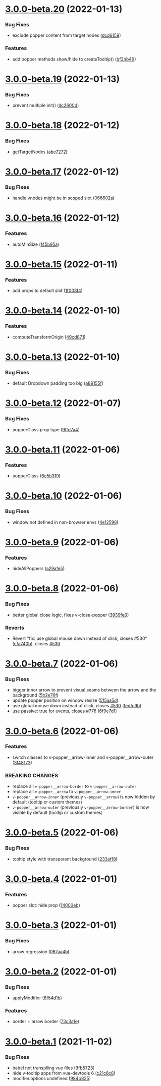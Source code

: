 # [3.0.0-beta.20](https://github.com/Akryum/v-tooltip/compare/v3.0.0-beta.19...v3.0.0-beta.20) (2022-01-13)


### Bug Fixes

* exclude popper content from target nodes ([dcd6159](https://github.com/Akryum/v-tooltip/commit/dcd61598f8294394883d0565159a3cffc3126c39))


### Features

* add popper methods show/hide to createTooltip() ([bf2bb49](https://github.com/Akryum/v-tooltip/commit/bf2bb494743fb01601881ab927cac6772bb06cd2))



# [3.0.0-beta.19](https://github.com/Akryum/v-tooltip/compare/v3.0.0-beta.18...v3.0.0-beta.19) (2022-01-13)


### Bug Fixes

* prevent multiple init() ([dc2600d](https://github.com/Akryum/v-tooltip/commit/dc2600dcec3d73d7b6bd0a736d33d8b076555137))



# [3.0.0-beta.18](https://github.com/Akryum/v-tooltip/compare/v3.0.0-beta.17...v3.0.0-beta.18) (2022-01-12)


### Bug Fixes

* getTargetNodes ([abe7272](https://github.com/Akryum/v-tooltip/commit/abe7272861e9e34fbbab2036c583e2877d5582d6))



# [3.0.0-beta.17](https://github.com/Akryum/v-tooltip/compare/v3.0.0-beta.16...v3.0.0-beta.17) (2022-01-12)


### Bug Fixes

* handle vnodes might be in scoped slot ([066602a](https://github.com/Akryum/v-tooltip/commit/066602ad1ad3c84ef3fea82e78861383abd4904f))



# [3.0.0-beta.16](https://github.com/Akryum/v-tooltip/compare/v3.0.0-beta.15...v3.0.0-beta.16) (2022-01-12)


### Features

* autoMinSize ([f45b95a](https://github.com/Akryum/v-tooltip/commit/f45b95a4406a2a93b10182661facda1a7455d1f4))



# [3.0.0-beta.15](https://github.com/Akryum/v-tooltip/compare/v3.0.0-beta.14...v3.0.0-beta.15) (2022-01-11)


### Features

* add props to default slot ([1f003f4](https://github.com/Akryum/v-tooltip/commit/1f003f4808e87c75006f4a3eac1f120464f24e69))



# [3.0.0-beta.14](https://github.com/Akryum/v-tooltip/compare/v3.0.0-beta.13...v3.0.0-beta.14) (2022-01-10)


### Features

* computeTransformOrigin ([49cd871](https://github.com/Akryum/v-tooltip/commit/49cd87128f625942577950e20cb9a8b86384c732))



# [3.0.0-beta.13](https://github.com/Akryum/v-tooltip/compare/v3.0.0-beta.12...v3.0.0-beta.13) (2022-01-10)


### Bug Fixes

* default Dropdown padding too big ([a89155f](https://github.com/Akryum/v-tooltip/commit/a89155f0449aae2583598b552401d8e98a4d1704))



# [3.0.0-beta.12](https://github.com/Akryum/v-tooltip/compare/v3.0.0-beta.11...v3.0.0-beta.12) (2022-01-07)


### Bug Fixes

* popperClass prop type ([9ffd7a4](https://github.com/Akryum/v-tooltip/commit/9ffd7a43683ce7c01de6e7c9dacdc495bf194a49))



# [3.0.0-beta.11](https://github.com/Akryum/v-tooltip/compare/v3.0.0-beta.10...v3.0.0-beta.11) (2022-01-06)


### Features

* popperClass ([6e5b319](https://github.com/Akryum/v-tooltip/commit/6e5b3190457b4e1321a4de3ed47918637ee32add))



# [3.0.0-beta.10](https://github.com/Akryum/v-tooltip/compare/v3.0.0-beta.9...v3.0.0-beta.10) (2022-01-06)


### Bug Fixes

* window not defined in non-browser envs ([4e12598](https://github.com/Akryum/v-tooltip/commit/4e125984b0e75dc18309461ad91ce340988c492d))



# [3.0.0-beta.9](https://github.com/Akryum/v-tooltip/compare/v3.0.0-beta.8...v3.0.0-beta.9) (2022-01-06)


### Features

* hideAllPoppers ([a29afe5](https://github.com/Akryum/v-tooltip/commit/a29afe5cf3c4a39de7813e8d58e1907277fdbd1c))



# [3.0.0-beta.8](https://github.com/Akryum/v-tooltip/compare/v3.0.0-beta.7...v3.0.0-beta.8) (2022-01-06)


### Bug Fixes

* better global close logic, fixes v-close-popper ([3939fe0](https://github.com/Akryum/v-tooltip/commit/3939fe0ef80d1c39c40b5478fa1ba1596bd977e5))


### Reverts

* Revert "fix: use global mouse down instead of click, closes #530" ([cfa740b](https://github.com/Akryum/v-tooltip/commit/cfa740b241a4c997ce043765b066ba9ab508bc6c)), closes [#530](https://github.com/Akryum/v-tooltip/issues/530)



# [3.0.0-beta.7](https://github.com/Akryum/v-tooltip/compare/v3.0.0-beta.6...v3.0.0-beta.7) (2022-01-06)


### Bug Fixes

* bigger inner arrow to prevent visual seams between the arrow and the background ([5b2e76f](https://github.com/Akryum/v-tooltip/commit/5b2e76f5f787edffef8c37c6bf8b5bde721c073c))
* update popper position on window resize ([5f5aa5d](https://github.com/Akryum/v-tooltip/commit/5f5aa5d2014100e585f9a3b56fc8d841284f7917))
* use global mouse down instead of click, closes [#530](https://github.com/Akryum/v-tooltip/issues/530) ([fedfc9b](https://github.com/Akryum/v-tooltip/commit/fedfc9baa3ffe5263df633c3521b9649aa61dc1f))
* use passive: true for events, closes [#776](https://github.com/Akryum/v-tooltip/issues/776) ([6f9e7d1](https://github.com/Akryum/v-tooltip/commit/6f9e7d1823543c629e75bcf81a3b80d7ac372ac8))



# [3.0.0-beta.6](https://github.com/Akryum/v-tooltip/compare/v3.0.0-beta.5...v3.0.0-beta.6) (2022-01-06)


### Features

* switch classes to v-popper__arrow-inner and v-popper__arrow-outer ([3f48173](https://github.com/Akryum/v-tooltip/commit/3f48173ca02202b8b500cc7060d8ef40ba5bfeb6))


### BREAKING CHANGES

- replace all `v-popper__arrow-border` to `v-popper__arrow-outer`
- replace all `v-popper__arrow` to `v-popper__arrow-inner`
- `v-popper__arrow-inner` (previously `v-popper__arrow`) is now hidden by default (tooltip or custom themes)
- `v-popper__arrow-outer` (previously `v-popper__arrow-border`) is now visible by default (tooltip or custom themes)



# [3.0.0-beta.5](https://github.com/Akryum/v-tooltip/compare/v3.0.0-beta.4...v3.0.0-beta.5) (2022-01-06)


### Bug Fixes

* tooltip style with transparent background ([233af18](https://github.com/Akryum/v-tooltip/commit/233af18aa01d2b65c5425cd3bd968fa790ec4148))



# [3.0.0-beta.4](https://github.com/Akryum/v-tooltip/compare/v3.0.0-beta.3...v3.0.0-beta.4) (2022-01-01)


### Features

* popper slot: hide prop ([14000eb](https://github.com/Akryum/v-tooltip/commit/14000eb2675414294a73c22547fb92a36ad9d8f6))



# [3.0.0-beta.3](https://github.com/Akryum/v-tooltip/compare/v3.0.0-beta.2...v3.0.0-beta.3) (2022-01-01)


### Bug Fixes

* arrow regression ([067aa4b](https://github.com/Akryum/v-tooltip/commit/067aa4ba459a568af43f70f968dc64b8aa680076))



# [3.0.0-beta.2](https://github.com/Akryum/v-tooltip/compare/v3.0.0-beta.1...v3.0.0-beta.2) (2022-01-01)


### Bug Fixes

* applyModifier ([6f54d1b](https://github.com/Akryum/v-tooltip/commit/6f54d1bd270b60e7666e4bc598a6b2745332dc1e))


### Features

* border + arrow border ([73c3a1e](https://github.com/Akryum/v-tooltip/commit/73c3a1e07a9b6f85757cf8b6cd5b6cf94c89035a))



# [3.0.0-beta.1](https://github.com/Akryum/v-tooltip/compare/v3.0.0-alpha.21...v3.0.0-beta.1) (2021-11-02)


### Bug Fixes

* babel not transpiling vue files ([9fb5723](https://github.com/Akryum/v-tooltip/commit/9fb5723dbfbdc599b47e93c02fb83dc260d37fb8))
* hide v-tooltip apps from vue-devtools 6 ([c21c8c8](https://github.com/Akryum/v-tooltip/commit/c21c8c8da16398cee6c697e82756a65ef34074e7))
* modifier.options undefined ([984b825](https://github.com/Akryum/v-tooltip/commit/984b825194a20abf928eb2c22adb0b1673c4a22b))



